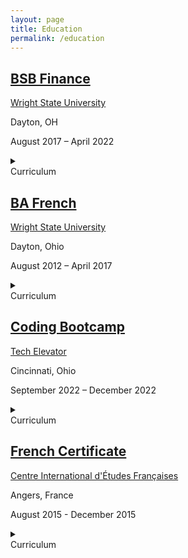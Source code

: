 ```yaml
---
layout: page
title: Education
permalink: /education
---
```


<h2><a class="rainbow-underline" href="https://business.wright.edu/finance-and-financial-services/bachelor-of-science-in-business-finance-major" target="_blank">BSB Finance</a></h2>
<div class="experience-wrapper">
   <div class="experience-row">
      <div class="icon-wrapper"><i class="fa-solid fa-school"></i></div>
      <p><a class="rainbow-underline" href="https://www.wright.edu/" target="_blank">Wright State University</a></p>
   </div>
   <div class="experience-row">
      <div class="icon-wrapper"><i class="fa-solid fa-location-pin"></i></div>
      <p>Dayton, OH</p>
   </div>
   <div class="experience-row">
      <div class="icon-wrapper"><i class="fa-regular fa-calendar-days"></i></div>
      <p>August 2017 – April 2022</p>
   </div>
   <details><summary><div class="summary-title">Curriculum</div></summary>
     <p>
         <div class="summary-row">
            <div class="summary-icon">■</div> 
            <div class="summary-item">Financial Analysis</div>
         </div>
         <div class="summary-row">
            <div class="summary-icon">■</div> 
            <div class="summary-item">Financial Reporting</div>
         </div>
         <div class="summary-row">
             <div class="summary-icon">■</div> 
             <div class="summary-item">Accounting</div>
         </div>
         <div class="summary-row">  
              <div class="summary-icon">■</div>
              <div class="summary-item">Business Analysis</div>
         </div>
         <div class="summary-row">
              <div class="summary-icon">■</div>
              <div class="summary-item">Data Analytics</div>
         </div>
         <div class="summary-row">
              <div class="summary-icon">■</div>
              <div class="summary-item">General Educational Requirements</div>
         </div>
     </p>
  </details>  
</div>

<h2><a class="rainbow-underline" href="https://liberal-arts.wright.edu/social-sciences-and-international-studies/bachelor-of-arts-in-french" target="_blank">BA French</a></h2>
<div class="experience-wrapper">
    <div class="experience-row">
       <div class="icon-wrapper"><i class="fa-solid fa-school"></i></div>
       <p><a class="rainbow-underline" href="https://www.wright.edu/" target="_blank">Wright State University</a></p>
    </div>
    <div class="experience-row">
       <div class="icon-wrapper"><i class="fa-solid fa-location-pin"></i></div>
       <p>Dayton, Ohio</p>
    </div>
    <div class="experience-row">
       <div class="icon-wrapper"><i class="fa-regular fa-calendar-days"></i></div>
       <p>August 2012 – April 2017</p>
    </div>
    <details><summary><div class="summary-title">Curriculum</div></summary>
       <p>

         <div class="summary-row">
            <div class="summary-icon">■</div> 
              <div class="summary-item">French Language</div>
         </div>
         <div class="summary-row">
             <div class="summary-icon">■</div> 
              <div class="summary-item">French Art History</div>  
         </div>
         <div class="summary-row">
               <div class="summary-icon">■</div> 
              <div class="summary-item">French History</div>
         </div>
         <div class="summary-row">
               <div class="summary-icon">■</div>
              <div class="summary-item">French Political Science</div>
         </div>
         <div class="summary-row">
            <div class="summary-icon">■</div>
              <div class="summary-item">Extracurricular Courses</div>
         </div>
         <div class="summary-row">
               <div class="summary-icon">■</div>
              <div class="summary-item">Arabic Language Minor</div>
         </div>
         <div class="summary-row">
              <div class="summary-icon">■</div>
              <div class="summary-item">General Education Requirements</div>
         </div>
       </p>
   </details>
</div>

<h2><a class="rainbow-underline" href="https://www.techelevator.com/" target="_blank">Coding Bootcamp</a></h2>
<div class="experience-wrapper">
    <div class="experience-row">
       <div class="icon-wrapper"><i class="fa-solid fa-school"></i></div>
       <p><a class="rainbow-underline" href="https://www.techelevator.com/" target="_blank">Tech Elevator</a></p>
    </div>
    <div class="experience-row">
       <div class="icon-wrapper"><i class="fa-solid fa-location-pin"></i></div>
       <p>Cincinnati, Ohio</p>
    </div>
    <div class="experience-row">
       <div class="icon-wrapper"><i class="fa-regular fa-calendar-days"></i></div>
       <p>September 2022 – December 2022</p>
    </div>
    <details><summary><div class="summary-title">Curriculum</div></summary>
       <p>
            <div class="summary-row">
               <div class="summary-icon">■</div> 
              <div class="summary-item">A full-stack Java coding bootcamp learning how to develop dynamic web-based software systems using the Java programming language and platform with 700+ hours of lecture and application including:</div>
            </div>
            <div class="summary-row">
               <div class="summary-icon">■</div> 
              <div class="summary-item">Object-Oriented Programming: Java</div>
            </div>
            <div class="summary-row">
               <div class="summary-icon">■</div> 
              <div class="summary-item">Web Application Development: HTML, CSS, JavaScript, Spring Boot, Vue.js</div>
            </div>
            <div class="summary-row">
               <div class="summary-icon">■</div> 
              <div class="summary-item">Database Programming: JDBC, Table Design, SQL, PostgreSQL, E/R diagrams</div>
            </div>
            <div class="summary-row">
              <div class="summary-icon">■</div>
              <div class="summary-item">Development Tools and Techniques: Agile, Unit Testing (JUnit), Integration Testing, Unix Command Line navigation, Git, IntelliJ</div>
            </div>
       </p>
    </details>  
</div>

<h2><a class="rainbow-underline" href="https://www.cidef.uco.fr/navigation/academics/certifications/certificates-7821.kjsp" target="_blank">French Certificate</a></h2>
<div class="experience-wrapper">
    <div class="experience-row">
       <div class="icon-wrapper"><i class="fa-solid fa-school"></i></div>
       <p><a class="rainbow-underline" href="https://www.cidef.uco.fr/" target="_blank">Centre International d'Études Françaises</a></p>
    </div>
    <div class="experience-row">
       <div class="icon-wrapper"><i class="fa-solid fa-location-pin"></i></div>
       <p>Angers, France</p>
    <div>
    <div class="experience-row">
       <div class="icon-wrapper"><i class="fa-regular fa-calendar-days"></i></div>
       <p>August 2015 - December 2015</p>
    </div>
    <details><summary><div class="summary-title">Curriculum</div></summary>
       <p>
            <div class="summary-row">
                 <div class="summary-icon">■</div> 
                  <div class="summary-item">French Language</div>
            </div>       
            <div class="summary-row">
                 <div class="summary-icon">■</div> 
                 <div class="summary-item">French Art History</div>
            </div>
            <div class="summary-row">
                 <div class="summary-icon">■</div> 
                  <div class="summary-item">French History</div>
            </div>
            <div class="summary-row">
               <div class="summary-icon">■</div>
              <div class="summary-item">French Political Science</div>
            </div>
            <div class="summary-row">
                  <div class="summary-icon">■</div>
                   <div class="summary-item">Extracurricular Courses</div>
            </div>
            <div class="summary-row">
                <div class="summary-icon">■</div>
              <div class="summary-item">Achieved C1 Level Certification</div>
            </div>
       </p>
    </details>
</div>
